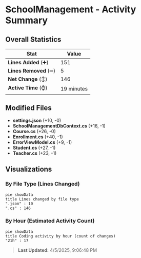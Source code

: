 # SchoolManagement - Activity Summary 

## Overall Statistics

| Stat                   | Value                                                             |
| ---------------------- | ----------------------------------------------------------------- |
| **Lines Added** (➕)   | 151                                          |
| **Lines Removed** (➖) | 5                                        |
| **Net Change** (↕)    | 146                |
| **Active Time** (⌚)   | 19 minutes |


## Modified Files
- **settings.json** (+10, -0)
- **SchoolManagementDbContext.cs** (+16, -1)
- **Course.cs** (+26, -0)
- **Enrollment.cs** (+40, -1)
- **ErrorViewModel.cs** (+9, -1)
- **Student.cs** (+27, -1)
- **Teacher.cs** (+23, -1)

## Visualizations

### By File Type (Lines Changed)

```mermaid
pie showData
title Lines changed by file type
".json" : 10
".cs" : 146
```

### By Hour (Estimated Activity Count)

```mermaid
pie showData
title Coding activity by hour (count of changes)
"21h" : 17
```


> **Last Updated:** 4/5/2025, 9:06:48 PM